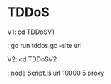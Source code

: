 # TDDoS
V1: cd TDDoSV1

  : go run tddos.go -site url

V2: cd TDDoSV2

  : node Script.js url 10000 5 proxy
